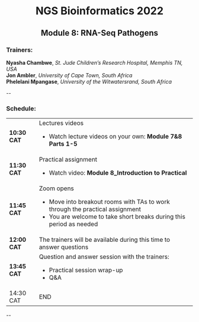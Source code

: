 <h1 align="center"> NGS Bioinformatics 2022 </h1>
<h2 align="center"> Module 8: RNA-Seq Pathogens </h2>

<h3> Trainers: </h3>

**Nyasha Chambwe**, _St. Jude Children’s Research Hospital, Memphis TN, USA_  
**Jon Ambler**, _University of Cape Town, South Africa_  
**Phelelani Mpangase**, _University of the Witwatersrand, South Africa_  

--

<h3> Schedule: </h3>

<table>
	<tr>
		<td width="16%"> <b>10:30 CAT</b> </td>
		<td width="84%"> Lectures videos
			<ul>
				<li> Watch lecture videos on your own: <b>Module 7&8 Parts 1-5 </b> </li>
   			</lu>
  		</td>
 	</tr>
 	<tr>
  		<td> <b>11:30 CAT</b> </td>
  		<td> Practical assignment
   			<ul>
    			<li>Watch video: <b>Module 8_Introduction to Practical</b> </li>
   			</ul>
  		</td>
 	</tr>
 	<tr>
  		<td> <b>11:45 CAT</b> </td>
  		<td> Zoom opens
   			<ul>
   				<li> Move into breakout rooms with TAs to work through the practical assignment </li>
  				<li> You are welcome to take short breaks during this period as needed
</li>
   			</ul>
  		</td>
 	</tr>
 	<tr>
  		<td> <b>12:00 CAT</b> </td>
  		<td> The trainers will be available during this time to answer questions </td>
 	</tr>
  	<tr>
  		<td> <b>13:45 CAT</b> </td>
  		<td> Question and answer session with the trainers:
   			<ul>
    			<li> Practical session wrap-up </li>
    			<li> Q&A </li>
  			</ul>
 		</td>
 	</tr>
  	<tr>
  		<td <b>14:30 CAT</b> </td>
  		<td <b>END</b> </td>
 	</tr>
</table>

--